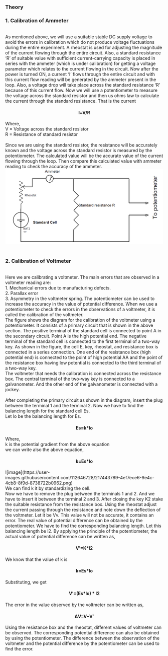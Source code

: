 ### Theory
<h3>1. Calibration of Ammeter </h3> <br>
As mentioned above, we will use a suitable stable DC supply voltage to avoid the errors in calibration which do not produce voltage fluctuations during the entire experiment. A rheostat is used for adjusting the magnitude of the current flowing through the entire circuit. Also, a standard resistance ‘R’ of suitable value with sufficient current-carrying capacity is placed in series with the ammeter (which is under calibration) for getting a voltage parameter which relates to the current flowing in the circuit. 
Now after the power is turned ON, a current ‘I’ flows through the entire circuit and with this current flow reading will be generated by the ammeter present in the loop. Also, a voltage drop will take place across the standard resistance ‘R’ because of this current flow. 
Now we will use a potentiometer to measure the voltage across the standard resistor and then us ohms law to calculate the current through the standard resistance. 
That is the current  <br>    
 <h4>                     
<p align="center">
  I=V/R
</p>
 </h4>
Where,<br>
            V = Voltage across the standard resistor  <br>
            R = Resistance of standard resistor 
<br><br>
Since we are using the standard resistor, the resistance will be accurately known and the voltage across the standard resistor is measured by the potentiometer. The calculated value will be the accurate value of the current flowing through the loop. Then compare this calculated value with ammeter reading to check the accuracy of the ammeter.<br>

<img src="experiment/images/img_amm_b_pot.png">

<br> 
<br>



<h3>2. Calibration of Voltmeter </h3><br>
Here we are calibrating a voltmeter. The main errors that are observed in a voltmeter reading are:<br>
1. Mechanical errors due to manufacturing defects. <br>
2. Parallax error <br>
3. Asymmetry in the voltmeter spring.<pr> 
The potentiometer can be used to increase the accuracy in the value of potential difference. <pr>
When we use a potentiometer to check the errors in the observations of a voltmeter, it is called the calibration of the voltmeter. <br>
The figure shows the diagram for the calibration of the voltmeter using a potentiometer. 
It consists of a primary circuit that is shown in the above section. The positive terminal of the standard cell is connected to point A in the secondary circuit. Point A is the high potential end. The negative terminal of the standard cell is connected to the first terminal of a two-way key. As shown in the figure, the cell E, key, rheostat, and resistance box is connected in a series connection. One end of the resistance box (high potential end) is connected to the point of high potential AA and the point of the resistance box having low potential is connected to the third terminal of a two-way key.  <br>
The voltmeter that needs the calibration is connected across the resistance box. The central terminal of the two-way key is connected to a galvanometer. And the other end of the galvanometer is connected with a jockey. <br><br>
After completing the primary circuit as shown in the diagram, insert the plug between the terminal 1 and the terminal 2. Now we have to find the balancing length for the standard cell Es. <br>
Let lo be the balancing length for Es. <br>
<h4>                     
<p align="center">
  Es=k*lo
</p>
 </h4>
Where, <br> k is the potential gradient from the above equation <br>we can write also the above equation, 
<h4>                     
<p align="center">
  k=Es*lo 
</p>
 </h4>
![image](https://user-images.githubusercontent.com/112646728/217443789-4ef7ece6-9e4c-4cb8-8f9d-8738722b0962.png)  
<br>
We can find k it by standardizing the cell. <br>
Now we have to remove the plug between the terminals 1 and 2. And we have to insert it between the terminal 2 and 3. After closing the key K2 stake the suitable resistance from the resistance box. Using the rheostat adjust the current passing through the resistance and note down the deflection of the voltmeter. Let it be Vv. This value will not be accurate, it contains an error. The real value of potential difference can be obtained by the potentiometer. We have to find the corresponding balancing length. Let this balancing length be l2. By applying the principle of the potentiometer, the actual value of potential difference can be written as, <br>
<h4>                     
<p align="center">
  V′=K*l2 
</p>
 </h4>
 We know that the value of k is
 <h4>                     
<p align="center">
  k=Es*lo 
</p>
 </h4>
 Substituting, we get 
 <h4>                     
<p align="center">
   V′=(Es*lo) * l2 
</p>
 </h4>
The error in the value observed by the voltmeter can be written as, 
  <h4>                     
<p align="center">
   ΔV=V−V′ 
</p>
 </h4>
Using the resistance box and the rheostat, different values of voltmeter can be observed. The corresponding potential difference can also be obtained by using the potentiometer. The difference between the observation of the voltmeter and the potential difference by the potentiometer can be used to find the error. 
